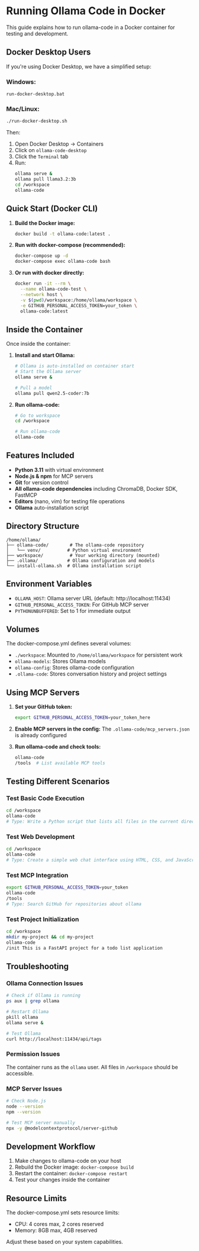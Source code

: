 # Running Ollama Code in Docker

This guide explains how to run ollama-code in a Docker container for testing and development.

## Docker Desktop Users

If you're using Docker Desktop, we have a simplified setup:

### Windows:
```batch
run-docker-desktop.bat
```

### Mac/Linux:
```bash
./run-docker-desktop.sh
```

Then:
1. Open Docker Desktop → Containers
2. Click on `ollama-code-desktop`
3. Click the `Terminal` tab
4. Run:
   ```bash
   ollama serve &
   ollama pull llama3.2:3b
   cd /workspace
   ollama-code
   ```

## Quick Start (Docker CLI)

1. **Build the Docker image:**
   ```bash
   docker build -t ollama-code:latest .
   ```

2. **Run with docker-compose (recommended):**
   ```bash
   docker-compose up -d
   docker-compose exec ollama-code bash
   ```

3. **Or run with docker directly:**
   ```bash
   docker run -it --rm \
     --name ollama-code-test \
     --network host \
     -v $(pwd)/workspace:/home/ollama/workspace \
     -e GITHUB_PERSONAL_ACCESS_TOKEN=your_token \
     ollama-code:latest
   ```

## Inside the Container

Once inside the container:

1. **Install and start Ollama:**
   ```bash
   # Ollama is auto-installed on container start
   # Start the Ollama server
   ollama serve &
   
   # Pull a model
   ollama pull qwen2.5-coder:7b
   ```

2. **Run ollama-code:**
   ```bash
   # Go to workspace
   cd /workspace
   
   # Run ollama-code
   ollama-code
   ```

## Features Included

- **Python 3.11** with virtual environment
- **Node.js & npm** for MCP servers
- **Git** for version control
- **All ollama-code dependencies** including ChromaDB, Docker SDK, FastMCP
- **Editors** (nano, vim) for testing file operations
- **Ollama** auto-installation script

## Directory Structure

```
/home/ollama/
├── ollama-code/        # The ollama-code repository
│   └── venv/          # Python virtual environment
├── workspace/          # Your working directory (mounted)
├── .ollama/           # Ollama configuration and models
└── install-ollama.sh  # Ollama installation script
```

## Environment Variables

- `OLLAMA_HOST`: Ollama server URL (default: http://localhost:11434)
- `GITHUB_PERSONAL_ACCESS_TOKEN`: For GitHub MCP server
- `PYTHONUNBUFFERED`: Set to 1 for immediate output

## Volumes

The docker-compose.yml defines several volumes:

- `./workspace`: Mounted to `/home/ollama/workspace` for persistent work
- `ollama-models`: Stores Ollama models
- `ollama-config`: Stores ollama-code configuration
- `.ollama-code`: Stores conversation history and project settings

## Using MCP Servers

1. **Set your GitHub token:**
   ```bash
   export GITHUB_PERSONAL_ACCESS_TOKEN=your_token_here
   ```

2. **Enable MCP servers in the config:**
   The `.ollama-code/mcp_servers.json` is already configured

3. **Run ollama-code and check tools:**
   ```bash
   ollama-code
   /tools  # List available MCP tools
   ```

## Testing Different Scenarios

### Test Basic Code Execution
```bash
cd /workspace
ollama-code
# Type: Write a Python script that lists all files in the current directory
```

### Test Web Development
```bash
cd /workspace
ollama-code
# Type: Create a simple web chat interface using HTML, CSS, and JavaScript
```

### Test MCP Integration
```bash
export GITHUB_PERSONAL_ACCESS_TOKEN=your_token
ollama-code
/tools
# Type: Search GitHub for repositories about ollama
```

### Test Project Initialization
```bash
cd /workspace
mkdir my-project && cd my-project
ollama-code
/init This is a FastAPI project for a todo list application
```

## Troubleshooting

### Ollama Connection Issues
```bash
# Check if Ollama is running
ps aux | grep ollama

# Restart Ollama
pkill ollama
ollama serve &

# Test Ollama
curl http://localhost:11434/api/tags
```

### Permission Issues
The container runs as the `ollama` user. All files in `/workspace` should be accessible.

### MCP Server Issues
```bash
# Check Node.js
node --version
npm --version

# Test MCP server manually
npx -y @modelcontextprotocol/server-github
```

## Development Workflow

1. Make changes to ollama-code on your host
2. Rebuild the Docker image: `docker-compose build`
3. Restart the container: `docker-compose restart`
4. Test your changes inside the container

## Resource Limits

The docker-compose.yml sets resource limits:
- CPU: 4 cores max, 2 cores reserved
- Memory: 8GB max, 4GB reserved

Adjust these based on your system capabilities.